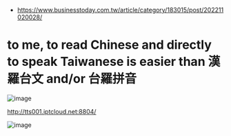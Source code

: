 - https://www.businesstoday.com.tw/article/category/183015/post/202211020028/

# to me, to read Chinese and directly to speak Taiwanese is easier than 漢羅台文 and/or 台羅拼音
![image](https://github.com/twoutlook/my-machine-learning/assets/16488072/8a5ea401-e078-474e-b244-73d178677900)


http://tts001.iptcloud.net:8804/

![image](https://github.com/twoutlook/my-machine-learning/assets/16488072/40f1e7d2-e5c4-4c32-b5c7-01a123c3bf56)
